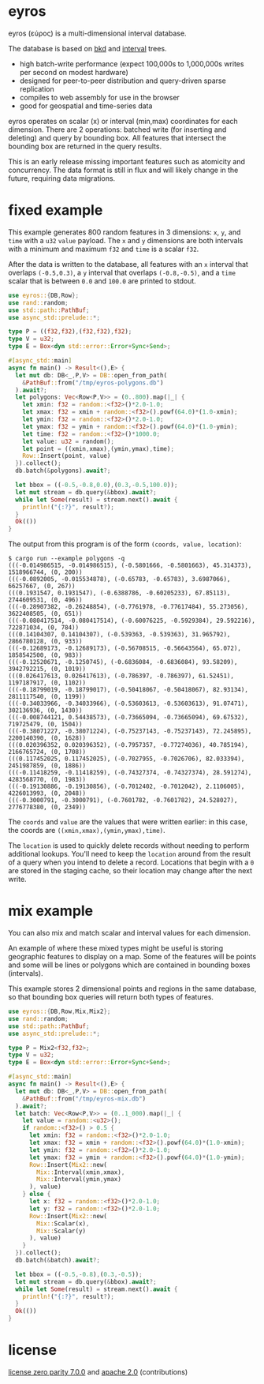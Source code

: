 # eyros

eyros (εύρος) is a multi-dimensional interval database.

The database is based on [bkd][] and [interval][] trees.

* high batch-write performance (expect 100,000s to 1,000,000s writes per second
  on modest hardware)
* designed for peer-to-peer distribution and query-driven sparse replication
* compiles to web assembly for use in the browser
* good for geospatial and time-series data

eyros operates on scalar (x) or interval (min,max) coordinates for each
dimension. There are 2 operations: batched write (for inserting and deleting)
and query by bounding box. All features that intersect the bounding box are
returned in the query results.

This is an early release missing important features such as atomicity and
concurrency. The data format is still in flux and will likely change in the
future, requiring data migrations.

[bkd]: https://users.cs.duke.edu/~pankaj/publications/papers/bkd-sstd.pdf
[interval]: http://www.dgp.toronto.edu/~jstewart/378notes/22intervals/

# fixed example

This example generates 800 random features in 3 dimensions: `x`, `y`, and `time`
with a `u32` `value` payload. The `x` and `y` dimensions are both intervals with
a minimum and maximum `f32` and `time` is a scalar `f32`.

After the data is written to the database, all features with an `x` interval
that overlaps `(-0.5,0.3)`, a `y` interval that overlaps `(-0.8,-0.5)`, and a
`time` scalar that is between `0.0` and `100.0` are printed to stdout.

``` rust
use eyros::{DB,Row};
use rand::random;
use std::path::PathBuf;
use async_std::prelude::*;

type P = ((f32,f32),(f32,f32),f32);
type V = u32;
type E = Box<dyn std::error::Error+Sync+Send>;

#[async_std::main]
async fn main() -> Result<(),E> {
  let mut db: DB<_,P,V> = DB::open_from_path(
    &PathBuf::from("/tmp/eyros-polygons.db")
  ).await?;
  let polygons: Vec<Row<P,V>> = (0..800).map(|_| {
    let xmin: f32 = random::<f32>()*2.0-1.0;
    let xmax: f32 = xmin + random::<f32>().powf(64.0)*(1.0-xmin);
    let ymin: f32 = random::<f32>()*2.0-1.0;
    let ymax: f32 = ymin + random::<f32>().powf(64.0)*(1.0-ymin);
    let time: f32 = random::<f32>()*1000.0;
    let value: u32 = random();
    let point = ((xmin,xmax),(ymin,ymax),time);
    Row::Insert(point, value)
  }).collect();
  db.batch(&polygons).await?;

  let bbox = ((-0.5,-0.8,0.0),(0.3,-0.5,100.0));
  let mut stream = db.query(&bbox).await?;
  while let Some(result) = stream.next().await {
    println!("{:?}", result?);
  }
  Ok(())
}
```

The output from this program is of the form `(coords, value, location)`:

```
$ cargo run --example polygons -q
(((-0.014986515, -0.014986515), (-0.5801666, -0.5801663), 45.314373), 1518966744, (0, 200))
(((-0.0892005, -0.015534878), (-0.65783, -0.65783), 3.6987066), 66257667, (0, 267))
(((0.1931547, 0.1931547), (-0.6388786, -0.60205233), 67.85113), 2744609531, (0, 496))
(((-0.28907382, -0.26248854), (-0.7761978, -0.77617484), 55.273056), 3622408505, (0, 651))
(((-0.080417514, -0.080417514), (-0.60076225, -0.5929384), 29.592216), 722871034, (0, 784))
(((0.14104307, 0.14104307), (-0.539363, -0.539363), 31.965792), 2866780128, (0, 933))
(((-0.12689173, -0.12689173), (-0.56708515, -0.56643564), 65.072), 1858542500, (0, 983))
(((-0.12520671, -0.1250745), (-0.6836084, -0.6836084), 93.58209), 3942792215, (0, 1019))
(((0.026417613, 0.026417613), (-0.786397, -0.786397), 61.52451), 1197187917, (0, 1102))
(((-0.18799019, -0.18799017), (-0.50418067, -0.50418067), 82.93134), 2811117540, (0, 1199))
(((-0.34033966, -0.34033966), (-0.53603613, -0.53603613), 91.07471), 302136936, (0, 1430))
(((-0.008744121, 0.54438573), (-0.73665094, -0.73665094), 69.67532), 719725479, (0, 1504))
(((-0.38071227, -0.38071224), (-0.75237143, -0.75237143), 72.245895), 2200140390, (0, 1628))
(((0.020396352, 0.020396352), (-0.7957357, -0.77274036), 40.785194), 2166765724, (0, 1708))
(((0.117452025, 0.117452025), (-0.7027955, -0.7026706), 82.033394), 2451987859, (0, 1886))
(((-0.11418259, -0.11418259), (-0.74327374, -0.74327374), 28.591274), 4283568770, (0, 1983))
(((-0.19130886, -0.19130856), (-0.7012402, -0.7012042), 2.1106005), 4226013993, (0, 2048))
(((-0.3000791, -0.3000791), (-0.7601782, -0.7601782), 24.528027), 2776778380, (0, 2349))
```

The `coords` and `value` are the values that were written earlier: in this case,
the coords are `((xmin,xmax),(ymin,ymax),time)`.

The `location` is used to quickly delete records without needing to perform
additional lookups. You'll need to keep the `location` around from the result of
a query when you intend to delete a record. Locations that begin with a `0` are
stored in the staging cache, so their location may change after the next write.

# mix example

You can also mix and match scalar and interval values for each dimension.

An example of where these mixed types might be useful is storing geographic
features to display on a map. Some of the features will be points and some will
be lines or polygons which are contained in bounding boxes (intervals).

This example stores 2 dimensional points and regions in the same database, so
that bounding box queries will return both types of features.

``` rust
use eyros::{DB,Row,Mix,Mix2};
use rand::random;
use std::path::PathBuf;
use async_std::prelude::*;

type P = Mix2<f32,f32>;
type V = u32;
type E = Box<dyn std::error::Error+Sync+Send>;

#[async_std::main]
async fn main() -> Result<(),E> {
  let mut db: DB<_,P,V> = DB::open_from_path(
    &PathBuf::from("/tmp/eyros-mix.db")
  ).await?;
  let batch: Vec<Row<P,V>> = (0..1_000).map(|_| {
    let value = random::<u32>();
    if random::<f32>() > 0.5 {
      let xmin: f32 = random::<f32>()*2.0-1.0;
      let xmax: f32 = xmin + random::<f32>().powf(64.0)*(1.0-xmin);
      let ymin: f32 = random::<f32>()*2.0-1.0;
      let ymax: f32 = ymin + random::<f32>().powf(64.0)*(1.0-ymin);
      Row::Insert(Mix2::new(
        Mix::Interval(xmin,xmax),
        Mix::Interval(ymin,ymax)
      ), value)
    } else {
      let x: f32 = random::<f32>()*2.0-1.0;
      let y: f32 = random::<f32>()*2.0-1.0;
      Row::Insert(Mix2::new(
        Mix::Scalar(x),
        Mix::Scalar(y)
      ), value)
    }
  }).collect();
  db.batch(&batch).await?;

  let bbox = ((-0.5,-0.8),(0.3,-0.5));
  let mut stream = db.query(&bbox).await?;
  while let Some(result) = stream.next().await {
    println!("{:?}", result?);
  }
  Ok(())
}
```

# license

[license zero parity 7.0.0](https://paritylicense.com/versions/7.0.0.html)
and [apache 2.0](https://www.apache.org/licenses/LICENSE-2.0.txt)
(contributions)
